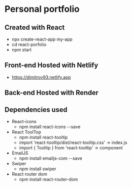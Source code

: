 # Personal portfolio

## Created with React
- npx create-react-app my-app
- cd react-porfolio
- npm start

## Front-end Hosted with Netlify
- https://dimitrov93.netlify.app

## Back-end Hosted with Render

## Dependencies used
 - React-icons 
    - npm install react-icons --save
 - React ToolTop
    - npm install react-tooltip
    - import 'react-tooltip/dist/react-tooltip.css' -> index.js
    - import { Tooltip } from 'react-tooltip' -> component
 - EmailJS
    - npm install emailjs-com --save
 - Swiper
    - npm install swiper
 - React router dom
    - npm install react-router-dom